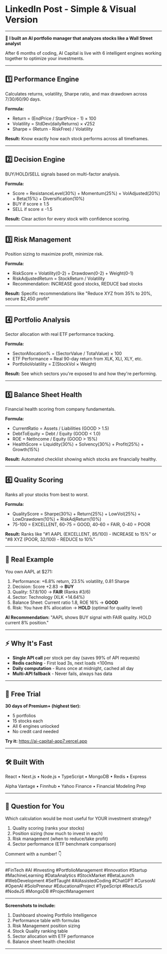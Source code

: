 # LinkedIn Post - Simple & Visual Version

---

🚀 **I built an AI portfolio manager that analyzes stocks like a Wall Street analyst**

After 6 months of coding, AI Capital is live with 6 intelligent engines working together to optimize your investments.

---

## **1️⃣ Performance Engine**
Calculates returns, volatility, Sharpe ratio, and max drawdown across 7/30/60/90 days.

**Formula:**
- Return = (EndPrice / StartPrice - 1) × 100
- Volatility = StdDev(dailyReturns) × √252
- Sharpe = (Return - RiskFree) / Volatility

**Result:** Know exactly how each stock performs across all timeframes.

---

## **2️⃣ Decision Engine**
BUY/HOLD/SELL signals based on multi-factor analysis.

**Formula:**
- Score = ResistanceLevel(30%) + Momentum(25%) + VolAdjusted(20%) + Beta(15%) + Diversification(10%)
- BUY if score ≥ 1.5
- SELL if score ≤ -1.5

**Result:** Clear action for every stock with confidence scoring.

---

## **3️⃣ Risk Management**
Position sizing to maximize profit, minimize risk.

**Formula:**
- RiskScore = Volatility(0-2) + Drawdown(0-2) + Weight(0-1)
- RiskAdjustedReturn = StockReturn / Volatility
- Recommendation: INCREASE good stocks, REDUCE bad stocks

**Result:** Specific recommendations like "Reduce XYZ from 35% to 20%, secure $2,450 profit"

---

## **4️⃣ Portfolio Analysis**
Sector allocation with real ETF performance tracking.

**Formula:**
- SectorAllocation% = (SectorValue / TotalValue) × 100
- ETF Performance = Real 90-day return from XLK, XLI, XLY, etc.
- PortfolioVolatility = Σ(StockVol × Weight)

**Result:** See which sectors you're exposed to and how they're performing.

---

## **5️⃣ Balance Sheet Health**
Financial health scoring from company fundamentals.

**Formula:**
- CurrentRatio = Assets / Liabilities (GOOD > 1.5)
- DebtToEquity = Debt / Equity (GOOD < 1.0)
- ROE = NetIncome / Equity (GOOD > 15%)
- HealthScore = Liquidity(30%) + Solvency(30%) + Profit(25%) + Growth(15%)

**Result:** Automated checklist showing which stocks are financially healthy.

---

## **6️⃣ Quality Scoring**
Ranks all your stocks from best to worst.

**Formula:**
- QualityScore = Sharpe(30%) + Return(25%) + LowVol(25%) + LowDrawdown(10%) + RiskAdjReturn(10%)
- 75-100 = EXCELLENT, 60-75 = GOOD, 40-60 = FAIR, 0-40 = POOR

**Result:** Ranks like "#1 AAPL (EXCELLENT, 85/100) - INCREASE to 15%" or "#8 XYZ (POOR, 32/100) - REDUCE to 10%"

---

## **🎯 Real Example**

You own AAPL at $271:
1. Performance: +6.8% return, 23.5% volatility, 0.81 Sharpe
2. Decision: Score +2.83 → **BUY**
3. Quality: 57.8/100 → **FAIR** (Ranks #3/6)
4. Sector: Technology (XLK +14.64%)
5. Balance Sheet: Current ratio 1.8, ROE 16% → **GOOD**
6. Risk: You have 8% allocation → **HOLD** (optimal for quality level)

**AI Recommendation:** "AAPL shows BUY signal with FAIR quality. HOLD current 8% position."

---

## **⚡ Why It's Fast**

- **Single API call** per stock per day (saves 99% of API requests)
- **Redis caching** - First load 3s, next loads <100ms
- **Daily computation** - Runs once at midnight, cached all day
- **Multi-API fallback** - Never fails, always has data

---

## **🎁 Free Trial**

**30 days of Premium+ (highest tier):**
- 5 portfolios
- 15 stocks each
- All 6 engines unlocked
- No credit card needed

**Try it:** https://ai-capital-app7.vercel.app

---

## **🛠️ Built With**

React • Next.js • Node.js • TypeScript • MongoDB • Redis • Express

Alpha Vantage • Finnhub • Yahoo Finance • Financial Modeling Prep

---

## **💬 Question for You**

Which calculation would be most useful for YOUR investment strategy?

1. Quality scoring (ranks your stocks)
2. Position sizing (how much to invest in each)
3. Risk management (when to reduce/take profit)
4. Sector performance (ETF benchmark comparison)

Comment with a number! 👇

---

#FinTech #AI #Investing #PortfolioManagement #Innovation #Startup #MachineLearning #DataAnalytics #StockMarket #BetaLaunch #WebDevelopment #SelfTaught #AIAssistedCoding #ChatGPT #CursorAI #OpenAI #SoloPreneur #EducationalProject #TypeScript #ReactJS #NodeJS #MongoDB #ProjectManagement

---

**Screenshots to include:**
1. Dashboard showing Portfolio Intelligence
2. Performance table with formulas
3. Risk Management position sizing
4. Stock Quality ranking table
5. Sector allocation with ETF performance
6. Balance sheet health checklist

---


